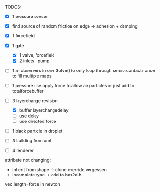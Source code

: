 
TODOS:
- [x] 1 pressure sensor
- [x] find source of random friction on edge -> adhesion + damping
- [x] 1 forcefield
- [x] 1 gate
  - [x] 1 valve, forcefield
  - [x] 2 inlets | pump
- [ ] 1 all observers in one Solve() to only loop through sensorcontacts once to fill multiple maps
- [ ] 1 pressure use apply force to allow air particles or just add to totalforcebuffer 
- [ ] 3 layerchange revision
  - [x] buffer layerchangedelay
  - [ ] use delay
  - [ ] use directed force
- [ ] 1 black particle in droplet
- [ ] 3 building from xml
- [ ] 4 renderer


attribute not changing:
- inherit from shape -> clone override vergessen
- incomplete type -> add to box2d.h

vec.length=force in newton